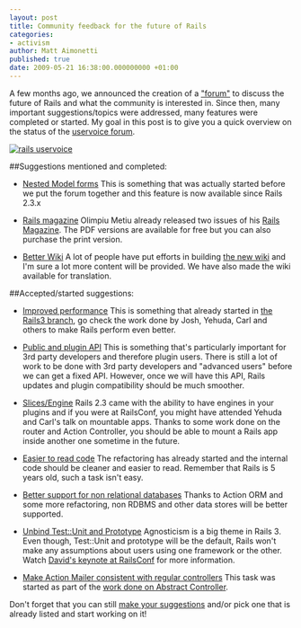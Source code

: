 ```yaml
---
layout: post
title: Community feedback for the future of Rails
categories:
- activism
author: Matt Aimonetti
published: true
date: 2009-05-21 16:38:00.000000000 +01:00
---
```

A few months ago, we announced the creation of a ["forum"](http://rails.uservoice.com) to discuss the future of Rails and what the community is interested in. Since then, many important suggestions/topics were addressed, many features were completed or started.
My goal in this post is to give you a quick overview on the status of the [uservoice forum](http://rails.uservoice.com).

[![rails uservoice](/assets/2009/5/20/Customer_Feedback___Ideas_for_Rails_1_1.jpg)](http://rails.uservoice.com)

##Suggestions mentioned and completed:

* [Nested Model forms](http://rails.uservoice.com/pages/10012-rails/suggestions/99641-nested-model-forms)
  This is something that was actually started before we put the forum together and this feature is now available since Rails 2.3.x

* [Rails magazine](http://rails.uservoice.com/pages/10012-rails/suggestions/98699-have-a-rails-magazine)
  Olimpiu Metiu already released two issues of his [Rails Magazine](http://railsmagazine.com). The PDF versions are available for free but you can also purchase the print version.

* [Better Wiki](http://rails.uservoice.com/pages/10012-rails/suggestions/97471-have-a-better-wiki-)
  A lot of people have put efforts in building [the new wiki](http://wiki.rubyonrails.org) and I'm sure a lot more content will be provided. We have also made the wiki available for translation.
 
##Accepted/started suggestions:

 - [Improved performance](http://rails.uservoice.com/pages/10012-rails/suggestions/98494-improve-performance)
 This is something that already started in [the Rails3 branch](http://github.com/rails/rails/tree/3-0-unstable), go check the work done by Josh, Yehuda, Carl and others to make Rails perform even better.
 
 - [Public and plugin API](http://rails.uservoice.com/pages/10012-rails/suggestions/97465-have-a-public-and-plugin-api-)
 This is something that's particularly important for 3rd party developers and therefore plugin users. There is still a lot of work to be done with 3rd party developers and "advanced users" before we can get a fixed API. However, once we will have this API, Rails updates and plugin compatibility should be much smoother.
 
 - [Slices/Engine](http://rails.uservoice.com/pages/10012-rails/suggestions/98483-slices-engines)
 Rails 2.3 came with the ability to have engines in your plugins and if you were at RailsConf, you might have attended Yehuda and Carl's talk on mountable apps. Thanks to some work done on the router and Action Controller, you should be able to mount a Rails app inside another one sometime in the future.
 
 - [Easier to read code](http://rails.uservoice.com/pages/10012-rails/suggestions/98512-have-less-overly-clever-code-in-the-core)
 The refactoring has already started and the internal code should be cleaner and easier to read. Remember that Rails is 5 years old, such a task isn't easy.
 
 - [Better support for non relational databases](http://rails.uservoice.com/pages/10012-rails/suggestions/98492-better-support-for-non-relational-databases)
 Thanks to Action ORM and some more refactoring, non RDBMS and other data stores will be better supported.
 
 - [Unbind Test::Unit and Prototype](http://rails.uservoice.com/pages/10012-rails/suggestions/99489-unbind-the-framework-from-test-unit-and-prototype)
 Agnosticism is a big theme in Rails 3. Even though, Test::Unit and prototype will be the default, Rails won't make any assumptions about users using one framework or the other. Watch [David's keynote at RailsConf](http://railsconf.blip.tv/file/2081411) for more information.
 
 - [Make Action Mailer consistent with regular controllers](http://rails.uservoice.com/pages/10012-rails/suggestions/98442-make-actionmailer-consistent-with-regular-controllers)
 This task was started as part of the [work done on Abstract Controller](http://github.com/rails/rails/tree/3-0-unstable).
 
 
Don't forget that you can still [make your suggestions](http://rails.uservoice.com) and/or pick one that is already listed and start working on it!